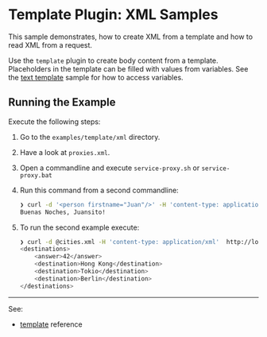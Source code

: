 # Template Plugin: XML Samples 

This sample demonstrates, how to create XML from a template and how to read XML from a request.

Use the `template` plugin to create body content from a template. Placeholders in the template can be filled with values from variables. See the [text template](../text) sample for how to access variables. 

## Running the Example

Execute the following steps:

1. Go to the `examples/template/xml` directory.

2. Have a look at `proxies.xml`.

3. Open a commandline and execute `service-proxy.sh` or `service-proxy.bat` 

4. Run this command from a second commandline: 

   ```bash
   ❯ curl -d '<person firstname="Juan"/>' -H 'content-type: application/xml'  http://localhost:2000
   Buenas Noches, Juansito!
   ```

5. To run the second example execute:

   ```bash
   ❯ curl -d @cities.xml -H 'content-type: application/xml'  http://localhost:2001
   <destinations>
       <answer>42</answer>
       <destination>Hong Kong</destination>
       <destination>Tokio</destination>
       <destination>Berlin</destination>
   </destinations>

---
See:
- [template](https://membrane-soa.org/api-gateway-doc/current/configuration/reference/template.htm) reference 